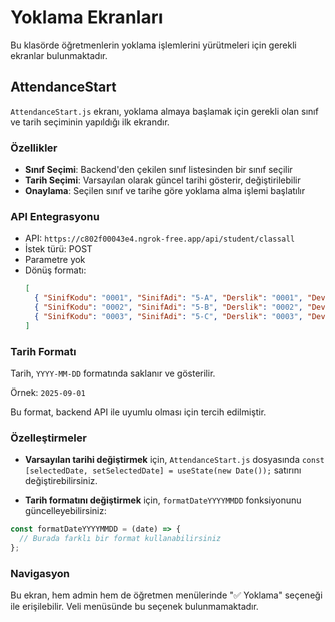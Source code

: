 # Yoklama Ekranları

Bu klasörde öğretmenlerin yoklama işlemlerini yürütmeleri için gerekli ekranlar bulunmaktadır.

## AttendanceStart

`AttendanceStart.js` ekranı, yoklama almaya başlamak için gerekli olan sınıf ve tarih seçiminin yapıldığı ilk ekrandır.

### Özellikler

- **Sınıf Seçimi**: Backend'den çekilen sınıf listesinden bir sınıf seçilir
- **Tarih Seçimi**: Varsayılan olarak güncel tarihi gösterir, değiştirilebilir
- **Onaylama**: Seçilen sınıf ve tarihe göre yoklama alma işlemi başlatılır

### API Entegrasyonu

- API: `https://c802f00043e4.ngrok-free.app/api/student/classall`
- İstek türü: POST
- Parametre yok
- Dönüş formatı:
  ```json
  [
    { "SinifKodu": "0001", "SinifAdi": "5-A", "Derslik": "0001", "Devre": "5" },
    { "SinifKodu": "0002", "SinifAdi": "5-B", "Derslik": "0002", "Devre": "5" },
    { "SinifKodu": "0003", "SinifAdi": "5-C", "Derslik": "0003", "Devre": "5" }
  ]
  ```

### Tarih Formatı

Tarih, `YYYY-MM-DD` formatında saklanır ve gösterilir.

Örnek: `2025-09-01`

Bu format, backend API ile uyumlu olması için tercih edilmiştir.

### Özelleştirmeler

- **Varsayılan tarihi değiştirmek** için, `AttendanceStart.js` dosyasında `const [selectedDate, setSelectedDate] = useState(new Date());` satırını değiştirebilirsiniz.

- **Tarih formatını değiştirmek** için, `formatDateYYYYMMDD` fonksiyonunu güncelleyebilirsiniz:

```js
const formatDateYYYYMMDD = (date) => {
  // Burada farklı bir format kullanabilirsiniz
};
```

### Navigasyon

Bu ekran, hem admin hem de öğretmen menülerinde "✅ Yoklama" seçeneği ile erişilebilir. Veli menüsünde bu seçenek bulunmamaktadır.
